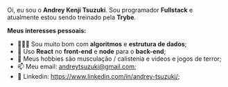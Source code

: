 Oi, eu sou o **Andrey Kenji Tsuzuki**.
Sou programador **Fullstack** e atualmente estou sendo treinado pela **Trybe**. 


**Meus interesses pessoais:**

- 👨🏽‍💻 Sou muito bom com **algoritmos** e **estrutura de dados**;
- 🌱 Uso **React** no **front-end** e **node** para o **back-end**; 
- 🤔 Meus hobbies são musculação / calistenia e videos e jogos de terror;
- 📫 Meu email: andreytsuzuki@gmail.com;
- :sheep: Linkedin: https://www.linkedin.com/in/andrey-tsuzuki/;

